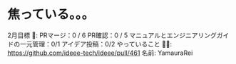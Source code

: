 # 焦っている。。。

2月目標 🚀: PRマージ：0 / 6
PR確認：0 / 5
マニュアルとエンジニアリングガイドの一元管理：0/1
アイデア投稿：0/2
やっていること 🏃‍♂️: https://github.com/ideee-tech/ideee/pull/461
名前: YamauraRei